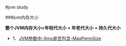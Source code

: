 #jvm study

###jvm内存大小

**整个JVM内存大小=年轻代大小 + 年老代大小 + 持久代大小**
* 1、[JVM参数中-Xmx是否包含-MaxPermSize](https://segmentfault.com/q/1010000013758987/a-1020000013761850)
